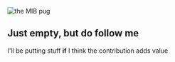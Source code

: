![the MIB pug](https://media.giphy.com/media/WNimlZt5dpzYXMtNth/giphy.gif)
## Just empty, but do follow me
I'll be putting stuff **if** I think the contribution adds value
